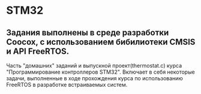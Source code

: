 STM32
=====================================================================================================
Задания выполнены в среде разработки Coocox, с использованием бибилиотеки CMSIS и API FreeRTOS.
-----------------------------------------------------------------------------------------------------
Часть "домашних" заданий и выпускной проект(thermostat.c) курса "Программирование контроллеров STM32".
Включает в себя некоторые задачи, выполненные в ходе прохождения курса по использованию FreeRTOS в разработке встраиваемых систем.

